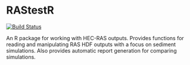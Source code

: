 # RAStestR

[![Build Status](https://travis-ci.org/mkoohafkan/RAStestR.svg?branch=master)](https://travis-ci.org/mkoohafkan/RAStestR)

An R package for working with HEC-RAS outputs. Provides functions for reading 
and manipulating RAS HDF outputs with a focus on sediment simulations. Also
provides automatic report generation for comparing simulations.
